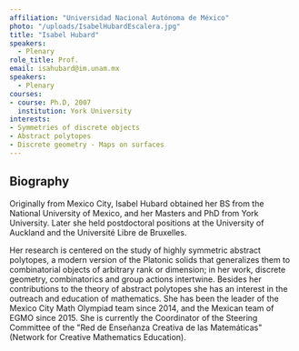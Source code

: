 ```yaml
---
affiliation: "Universidad Nacional Autónoma de México"
photo: "/uploads/IsabelHubardEscalera.jpg"
title: "Isabel Hubard"
speakers:
  - Plenary
role_title: Prof.
email: isahubard@im.unam.mx
speakers:
  - Plenary
courses:
- course: Ph.D, 2007
  institution: York University 
interests:
- Symmetries of discrete objects
- Abstract polytopes
- Discrete geometry - Maps on surfaces
---
```

## Biography
Originally from Mexico City, Isabel Hubard obtained her BS from the National University of Mexico, and her Masters and PhD from York University. Later she held postdoctoral positions at the University of Auckland and the Université Libre de Bruxelles. 

Her research is centered on the study of highly symmetric abstract polytopes, a modern version of the Platonic solids that generalizes them to combinatorial objects of arbitrary rank or dimension; in her work, discrete geometry, combinatorics and group actions intertwine. Besides her contributions to the theory of abstract polytopes she has an interest in the outreach and education of mathematics. She has been the leader of the Mexico City Math Olympiad team since 2014, and the Mexican team of EGMO since 2015. She is currently the Coordinator of the Steering Committee of the "Red de Enseñanza Creativa de las Matemáticas" (Network for Creative Mathematics Education).
